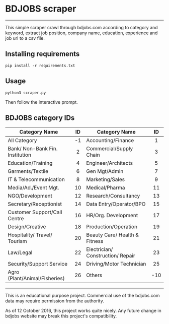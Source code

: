# BDJOBS scraper
----------------

This simple scraper crawl through bdjobs.com according to category and keyword,
extract job position, company name, education, experience and job url to a csv file.


## Installing requirements
```
pip install -r requirements.txt
```

## Usage
```
python3 scraper.py
```
Then follow the interactive prompt.

## BDJOBS category IDs
| Category Name                    | ID | Category Name                     | ID  |
| -------------------------------- |:--:| --------------------------------- |:---:|
| All Category                     | -1 | Accounting/Finance                |   1 |
| Bank/ Non-Bank Fin. Institution  |  2 | Commercial/Supply Chain           |   3 |
| Education/Training               |  4 | Engineer/Architects               |   5 |
| Garments/Textile                 |  6 | Gen Mgt/Admin                     |   7 |
| IT & Telecommunication           |  8 | Marketing/Sales                   |   9 |
| Media/Ad./Event Mgt.             | 10 | Medical/Pharma                    |  11 |
| NGO/Development                  | 12 | Research/Consultancy              |  13 |
| Secretary/Receptionist           | 14 | Data Entry/Operator/BPO           |  15 |
| Customer Support/Call Centre     | 16 | HR/Org. Development               |  17 |
| Design/Creative                  | 18 | Production/Operation              |  19 |
| Hospitality/ Travel/ Tourism     | 20 | Beauty Care/ Health & Fitness     |  21 |
| Law/Legal                        | 22 | Electrician/ Construction/ Repair |  23 |
| Security/Support Service         | 24 | Driving/Motor Technician          |  25 |
| Agro (Plant/Animal/Fisheries)    | 26 | Others                            | -10 |

-----------------------------------------------------------------------------------

This is an educational purpose project. Commercial use of the bdjobs.com data
may require permission from the authority.

As of 12 October 2016, this project works quite nicely. Any future change in bdjobs website may break this project's compatibility.
